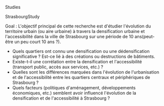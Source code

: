 Studies 

StrasbourgStudy

Goal : L'objectif principal de cette recherche est d'étudier l'évolution du territoire urbain (ou aire urbaine) à travers la densification urbaine et l'accessibilité dans la ville de Strasbourg sur une période de 10 ans(peut-être un peu court 10 ans ?).

- Quels quartiers ont connu une densification ou une dédensification significative ? Est-ce lié à des créations ou destructions de bâtiments.
- Existe-t-il une corrélation entre la densification et l'accessibilité (transport public, accès aux services, etc.) ?
- Quelles sont les différences marquées dans l'évolution de l'urbanisation et de l'accessibilité entre les quartiers centraux et périphériques de Strasbourg ?
- Quels facteurs (politiques d'aménagement, développements économiques, etc.) semblent avoir influencé l'évolution de la densification et de l'accessibilité à Strasbourg ?
